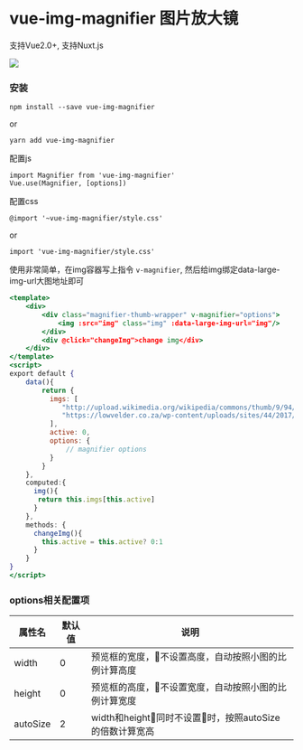 # vue-img-magnifier 图片放大镜
支持Vue2.0+, 支持Nuxt.js

![](demo.gif)

### 安装
```
npm install --save vue-img-magnifier
```
or
```
yarn add vue-img-magnifier
```

配置js
```
import Magnifier from 'vue-img-magnifier'
Vue.use(Magnifier, [options])
```
配置css
```
@import '~vue-img-magnifier/style.css'
```
or
```
import 'vue-img-magnifier/style.css'
```

使用非常简单，在img容器写上指令 `v-magnifier`, 然后给img绑定data-large-img-url大图地址即可
```jsx
<template>
    <div>
        <div class="magnifier-thumb-wrapper" v-magnifier="options">
            <img :src="img" class="img" :data-large-img-url="img"/>
        </div>
        <div @click="changeImg">change img</div>
    </div>
</template>
<script>
export default {
    data(){
        return {
          imgs: [
             "http://upload.wikimedia.org/wikipedia/commons/thumb/9/94/Starry_Night_Over_the_Rhone.jpg/1200px-Starry_Night_Over_the_Rhone.jpg",
             "https://lowvelder.co.za/wp-content/uploads/sites/44/2017/12/desert-2340326_960_7_15745.jpg"
          ],
          active: 0,
          options: {
              // magnifier options
          }
        }
    },
    computed:{
      img(){
       return this.imgs[this.active] 
      } 
    },
    methods: {
      changeImg(){
        this.active = this.active? 0:1
      }
    }
}
</script>

```

### options相关配置项

| 属性名 | 默认值 | 说明 |
|--------|--------|------|
|   width     |     0   |   预览框的宽度，不设置高度，自动按照小图的比例计算高度   |
|    height    |    0    |  预览框的高度，不设置宽度，自动按照小图的比例计算宽度    |
|   autoSize     |    2    |   width和height同时不设置时，按照autoSize的倍数计算宽高   |